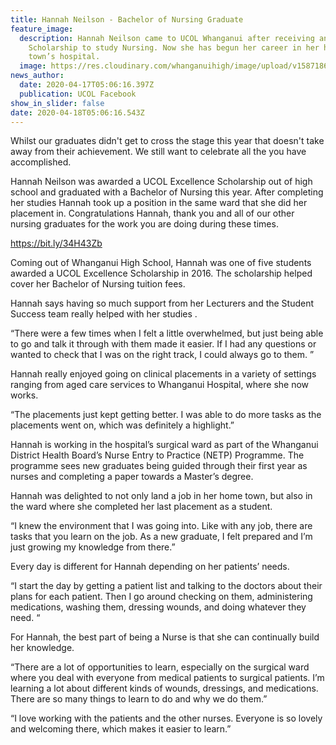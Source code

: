 ```yaml
---
title: Hannah Neilson - Bachelor of Nursing Graduate
feature_image:
  description: Hannah Neilson came to UCOL Whanganui after receiving an Excellence
    Scholarship to study Nursing. Now she has begun her career in her home
    town’s hospital.
  image: https://res.cloudinary.com/whanganuihigh/image/upload/v1587186705/News/Hannah_Neilson_UCOL_ex_whs_17.4.20_UCOL_fACEBOOK.jpg
news_author:
  date: 2020-04-17T05:06:16.397Z
  publication: UCOL Facebook
show_in_slider: false
date: 2020-04-18T05:06:16.543Z
---
```

Whilst our graduates didn't get to cross the stage this year that doesn't take away from their achievement. We still want to celebrate all the you have accomplished.

Hannah Neilson was awarded a UCOL Excellence Scholarship out of high school and graduated with a Bachelor of Nursing this year. After completing her studies Hannah took up a position in the same ward that she did her placement in.
Congratulations Hannah, thank you and all of our other nursing graduates for the work you are doing during these times.

https://bit.ly/34H43Zb

Coming out of Whanganui High School, Hannah was one of five students awarded a UCOL Excellence Scholarship in 2016. The scholarship helped cover her Bachelor of Nursing tuition fees.
 
Hannah says having so much support from her Lecturers and the Student Success team really helped with her studies.

“There were a few times when I felt a little overwhelmed, but just being able to go and talk it through with them made it easier. If I had any questions or wanted to check that I was on the right track, I could always go to them. ” 

Hannah really enjoyed going on clinical placements in a variety of settings ranging from aged care services to Whanganui Hospital, where she now works. 

“The placements just kept getting better. I was able to do more tasks as the placements went on, which was definitely a highlight.”

Hannah is working in the hospital’s surgical ward as part of the Whanganui District Health Board’s Nurse Entry to Practice (NETP) Programme. The programme sees new graduates being guided through their first year as nurses and completing a paper towards a Master’s degree.

Hannah was delighted to not only land a job in her home town, but also in the ward where she completed her last placement as a student.

“I knew the environment that I was going into. Like with any job, there are tasks that you learn on the job. As a new graduate, I felt prepared and I’m just growing my knowledge from there.” 

Every day is different for Hannah depending on her patients’ needs.

“I start the day by getting a patient list and talking to the doctors about their plans for each patient.  Then I go around checking on them, administering medications, washing them, dressing wounds, and doing whatever they need. “

For Hannah, the best part of being a Nurse is that she can continually build her knowledge.

 “There are a lot of opportunities to learn, especially on the surgical ward where you deal with everyone from medical patients to surgical patients.  I’m learning a lot about different kinds of wounds, dressings, and medications. There are so many things to learn to do and why we do them.”

“I love working with the patients and the other nurses. Everyone is so lovely and welcoming there, which makes it easier to learn.”